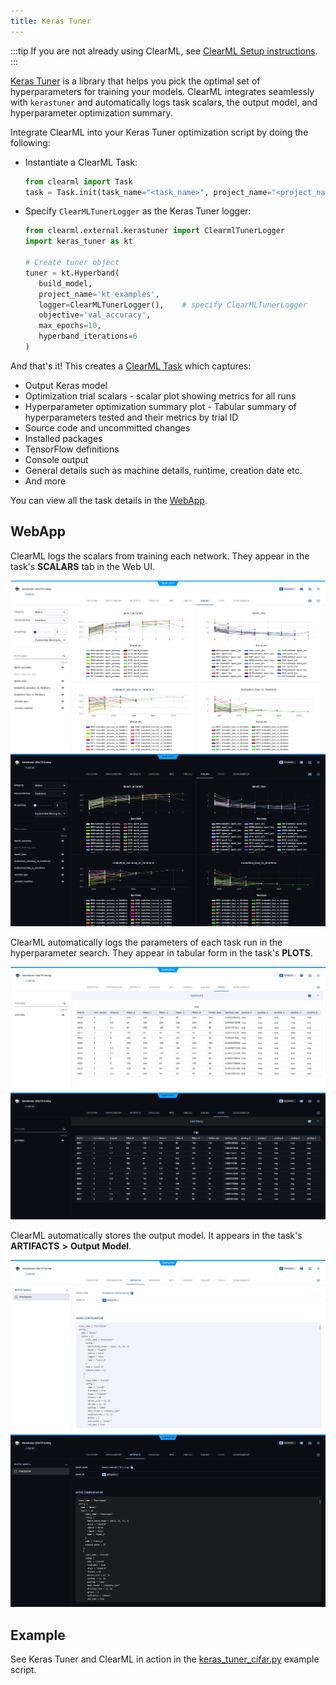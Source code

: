```yaml
---
title: Keras Tuner
---
```


:::tip
If you are not already using ClearML, see [ClearML Setup instructions](../clearml_sdk/clearml_sdk_setup).
:::


[Keras Tuner](https://www.tensorflow.org/tutorials/keras/keras_tuner) is a library that helps you pick the optimal set 
of hyperparameters for training your models. ClearML integrates seamlessly with `kerastuner` and automatically logs 
task scalars, the output model, and hyperparameter optimization summary. 

Integrate ClearML into your Keras Tuner optimization script by doing the following:
* Instantiate a ClearML Task: 
   
  ```python
  from clearml import Task
  task = Task.init(task_name="<task_name>", project_name="<project_name>")
  ```

* Specify `ClearMLTunerLogger` as the Keras Tuner logger:  

   ```python
   from clearml.external.kerastuner import ClearmlTunerLogger
   import keras_tuner as kt
      
   # Create tuner object
   tuner = kt.Hyperband(  
      build_model,
      project_name='kt examples',
      logger=ClearMLTunerLogger(),    # specify ClearMLTunerLogger
      objective='val_accuracy',
      max_epochs=10,
      hyperband_iterations=6
   )
   ```

And that's it! This creates a [ClearML Task](../fundamentals/task.md) which captures: 
* Output Keras model
* Optimization trial scalars - scalar plot showing metrics for all runs
* Hyperparameter optimization summary plot - Tabular summary of hyperparameters tested and their metrics by trial ID
* Source code and uncommitted changes
* Installed packages
* TensorFlow definitions
* Console output
* General details such as machine details, runtime, creation date etc.
* And more

You can view all the task details in the [WebApp](../webapp/webapp_exp_track_visual.md). 

## WebApp

ClearML logs the scalars from training each network. They appear in the task's **SCALARS** tab in the Web UI.

![Optimization scalars](../img/integration_keras_tuner_06.png#light-mode-only)
![Optimization scalars](../img/integration_keras_tuner_06_dark.png#dark-mode-only)

ClearML automatically logs the parameters of each task run in the hyperparameter search. They appear in tabular 
form in the task's **PLOTS**.

![Optimization plot](../img/integration_keras_tuner_07.png#light-mode-only)
![Optimization plot](../img/integration_keras_tuner_07_dark.png#dark-mode-only)

ClearML automatically stores the output model. It appears in the task's **ARTIFACTS** **>** **Output Model**.

![output model](../img/integration_keras_tuner_03.png#light-mode-only)
![output model](../img/integration_keras_tuner_03_dark.png#dark-mode-only)

## Example 

See Keras Tuner and ClearML in action in the [keras_tuner_cifar.py](../guides/frameworks/tensorflow/integration_keras_tuner.md)
example script.

